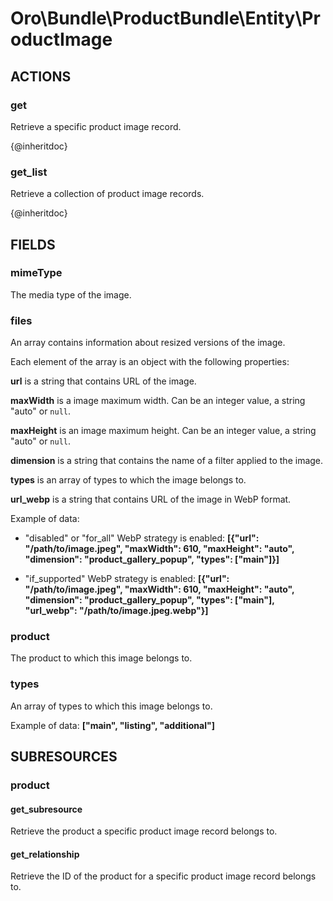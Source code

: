 # Oro\Bundle\ProductBundle\Entity\ProductImage

## ACTIONS

### get

Retrieve a specific product image record.

{@inheritdoc}

### get_list

Retrieve a collection of product image records.

{@inheritdoc}

## FIELDS

### mimeType

The media type of the image.

### files

An array contains information about resized versions of the image.

Each element of the array is an object with the following properties:

**url** is a string that contains URL of the image.

**maxWidth** is a image maximum width. Can be an integer value, a string "auto" or `null`.

**maxHeight** is an image maximum height. Can be an integer value, a string "auto" or `null`.

**dimension** is a string that contains the name of a filter applied to the image.

**types** is an array of types to which the image belongs to.

**url_webp** is a string that contains URL of the image in WebP format.

Example of data:

- "disabled" or "for_all" WebP strategy is enabled: **\[{"url": "/path/to/image.jpeg", "maxWidth": 610, "maxHeight": "auto", "dimension": "product_gallery_popup", "types": \["main"\]}\]**

- "if_supported" WebP strategy is enabled: **\[{"url": "/path/to/image.jpeg", "maxWidth": 610, "maxHeight": "auto", "dimension": "product_gallery_popup", "types": \["main"\], "url_webp": "/path/to/image.jpeg.webp"}\]**

### product

The product to which this image belongs to.

### types

An array of types to which this image belongs to.

Example of data: **\["main", "listing", "additional"\]**

## SUBRESOURCES

### product

#### get_subresource

Retrieve the product a specific product image record belongs to.

#### get_relationship

Retrieve the ID of the product for a specific product image record belongs to.
